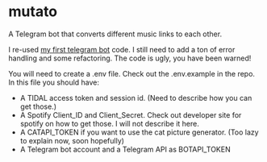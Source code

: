 # mutato
A Telegram bot that converts different music links to each other.

I re-used [my first telegram bot](https://github.com/emresaglam/telegrambot) code. I still need to add a ton of error handling and some refactoring. The code is ugly, you have been warned!


You will need to create a .env file. Check out the .env.example in the repo. In this file you should have:
* A TIDAL access token and session id. (Need to describe how you can get those.) 
* A Spotify Client_ID and Client_Secret. Check out developer site for spotify on how to get those. I will not describe it here. 
* A CATAPI_TOKEN if you want to use the cat picture generator. (Too lazy to explain now, soon hopefully)
* A Telegram bot account and a Telegram API as BOTAPI_TOKEN